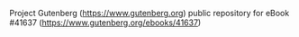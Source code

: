 Project Gutenberg (https://www.gutenberg.org) public repository for eBook #41637 (https://www.gutenberg.org/ebooks/41637)
